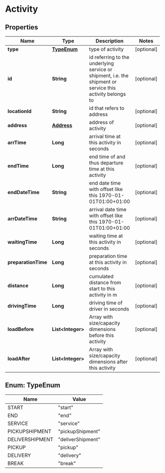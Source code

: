 
# Activity

## Properties
Name | Type | Description | Notes
------------ | ------------- | ------------- | -------------
**type** | [**TypeEnum**](#TypeEnum) | type of activity |  [optional]
**id** | **String** | id referring to the underlying service or shipment, i.e. the shipment or service this activity belongs to |  [optional]
**locationId** | **String** | id that refers to address |  [optional]
**address** | [**Address**](Address.md) | address of activity |  [optional]
**arrTime** | **Long** | arrival time at this activity in seconds |  [optional]
**endTime** | **Long** | end time of and thus departure time at this activity |  [optional]
**endDateTime** | **String** | end date time with offset like this 1970-01-01T01:00+01:00 |  [optional]
**arrDateTime** | **String** | arrival date time with offset like this 1970-01-01T01:00+01:00 |  [optional]
**waitingTime** | **Long** | waiting time at this activity in seconds |  [optional]
**preparationTime** | **Long** | preparation time at this activity in seconds |  [optional]
**distance** | **Long** | cumulated distance from start to this activity in m |  [optional]
**drivingTime** | **Long** | driving time of driver in seconds |  [optional]
**loadBefore** | **List&lt;Integer&gt;** | Array with size/capacity dimensions before this activity |  [optional]
**loadAfter** | **List&lt;Integer&gt;** | Array with size/capacity dimensions after this activity |  [optional]


<a name="TypeEnum"></a>
## Enum: TypeEnum
Name | Value
---- | -----
START | &quot;start&quot;
END | &quot;end&quot;
SERVICE | &quot;service&quot;
PICKUPSHIPMENT | &quot;pickupShipment&quot;
DELIVERSHIPMENT | &quot;deliverShipment&quot;
PICKUP | &quot;pickup&quot;
DELIVERY | &quot;delivery&quot;
BREAK | &quot;break&quot;




